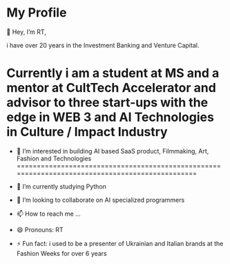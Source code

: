 # My Profile

👋 Hey, I’m RT,

i have over 20 years in the Investment Banking and Venture Capital.


Currently i am a student at MS and a mentor at CultTech Accelerator and advisor to three start-ups with the edge in WEB 3 and AI Technologies in Culture / Impact Industry
======================================================================================================================================================

- 👀 I’m interested in building AI based SaaS product, Filmmaking, Art, Fashion and Technologies
================================================================================================

- 🌱 I’m currently studying Python
  
- 💞️ I’m looking to collaborate on AI specialized programmers
  
- 📫 How to reach me ...
  
- 😄 Pronouns: RT
  
- ⚡ Fun fact: i used to be a presenter of Ukrainian and Italian brands at the Fashion Weeks for over 6 years 

<!---
kurtis07-AI/kurtis07-AI is a ✨ special ✨ repository because its `README.md` (this file) appears on your GitHub profile.
You can click the Preview link to take a look at your changes.
--->
